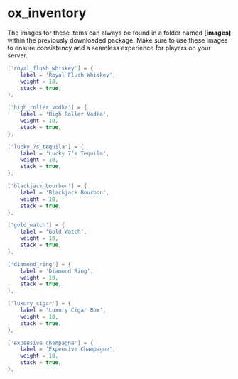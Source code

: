 # ox\_inventory

The images for these items can always be found in a folder named **\[images]** within the previously downloaded package. Make sure to use these images to ensure consistency and a seamless experience for players on your server.

```lua
['royal_flush_whiskey'] = {
    label = 'Royal Flush Whiskey',
    weight = 10,
    stack = true,
},

['high_roller_vodka'] = {
    label = 'High Roller Vodka',
    weight = 10,
    stack = true,
},

['lucky_7s_tequila'] = {
    label = 'Lucky 7’s Tequila',
    weight = 10,
    stack = true,
},

['blackjack_bourbon'] = {
    label = 'Blackjack Bourbon',
    weight = 10,
    stack = true,
},

['gold_watch'] = {
    label = 'Gold Watch',
    weight = 10,
    stack = true,
},

['diamond_ring'] = {
    label = 'Diamond Ring',
    weight = 10,
    stack = true,
},

['luxury_cigar'] = {
    label = 'Luxury Cigar Box',
    weight = 10,
    stack = true,
},

['expensive_champagne'] = {
    label = 'Expensive Champagne',
    weight = 10,
    stack = true,
},

```
